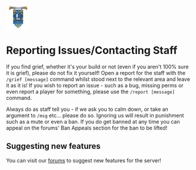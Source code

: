![ribbon](images/L-ribbon.png) 

# Reporting Issues/Contacting Staff

If you find grief, whether it's your build or not (even if you aren't 100% sure it is grief), please do not fix it yourself! 
Open a report for the staff with the `/grief [message]` command whilst stood next to the relevant area and leave it as it is!
If you wish to report an issue - such as a bug, missing perms or even report a player for something, please use the `/report [message]` command.

Always do as staff tell you - if we ask you to calm down, or take an argument to `/msg` etc... please do so. Ignoring us will result in punishment such as a mute or even a ban.
If you do get banned at any time you can appeal on the forums' Ban Appeals section for the ban to be lifted!

## Suggesting new features

You can visit our [forums](https://lc-forums.enjin.com/) to suggest new features for the server!
